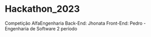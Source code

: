 # Hackathon_2023
 Competição AlfaEngenharia 
 Back-End: Jhonata Front-End: Pedro - 
 Engenharia de Software
 2 período
